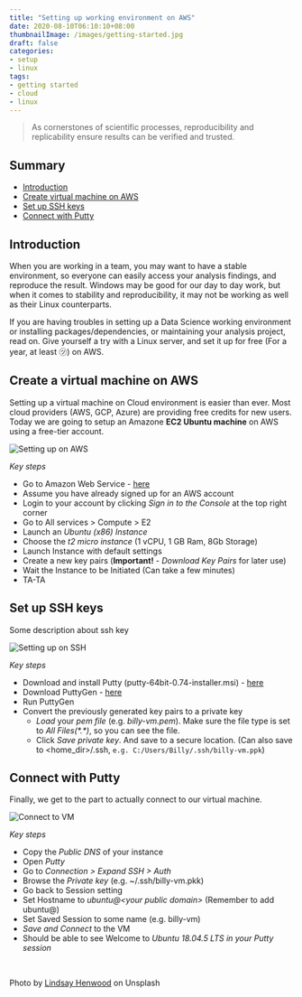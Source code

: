 ```yaml
---
title: "Setting up working environment on AWS"
date: 2020-08-10T06:10:10+08:00
thumbnailImage: /images/getting-started.jpg
draft: false
categories:
- setup
- linux
tags:
- getting started
- cloud
- linux
---
```


> As cornerstones of scientific processes, reproducibility and replicability ensure results can be verified and trusted.

## Summary
* [Introduction](#introduction)
* [Create virtual machine on AWS](#create-a-virtual-machine-on-aws)
* [Set up SSH keys](#set-up-ssh-keys)
* [Connect with Putty](#connect-with-putty)

## Introduction

When you are working in a team, you may want to have a stable environment, so everyone can easily access your analysis findings, and reproduce the result.
Windows may be good for our day to day work, but when it comes to stability and reproducibility, it may not be working as well as their Linux counterparts.

If you are having troubles in setting up a Data Science working environment or installing packages/dependencies, or maintaining your analysis project, read on. Give yourself a try with a Linux server, and set it up for free (For a year, at least ㋡) on AWS.


## Create a virtual machine on AWS

Setting up a virtual machine on Cloud environment is easier than ever. Most cloud providers (AWS, GCP, Azure) are providing free credits for new users. Today we are going to setup an Amazone **EC2 Ubuntu machine** on AWS using a free-tier account.

![Setting up on AWS](/images/gif/aws-setup.gif)


_Key steps_
* Go to Amazon Web Service - [here](https://aws.amazon.com/free)
* Assume you have already signed up for an AWS account
* Login to your account by clicking _Sign in to the Console_ at the top right corner
* Go to All services > Compute > E2
* Launch an _Ubuntu (x86) Instance_
* Choose the _t2 micro instance_ (1 vCPU, 1 GB Ram, 8Gb Storage)
* Launch Instance with default settings
* Create a new key pairs (**Important!** -  _Download Key Pairs_ for later use)
* Wait the Instance to be Initiated (Can take a few minutes)
* TA-TA

## Set up SSH keys

Some description about ssh key

![Setting up on SSH](/images/gif/set-up-ssh.gif)

_Key steps_
* Download and install Putty (putty-64bit-0.74-installer.msi) - [here](https://www.putty.org/)
* Download PuttyGen - [here](https://www.puttygen.com/download.php?val=49)
* Run PuttyGen
* Convert the previously generated key pairs to a private key
  * _Load_ your _pem file_ (e.g. _billy-vm.pem_). Make sure the file type is set to _All Files(\*.\*)_, so you can see the file.
  * Click _Save private key_. And save to a secure location. (Can also save to <home_dir>/.ssh, `e.g. C:/Users/Billy/.ssh/billy-vm.ppk`)

## Connect with Putty

Finally, we get to the part to actually connect to our virtual machine.

![Connect to VM](/images/gif/ssh-to-vm.gif)

_Key steps_
* Copy the _Public DNS_ of your instance
* Open _Putty_
* Go to _Connection > Expand SSH > Auth_
* Browse the _Private key_ (e.g. ~/.ssh/billy-vm.pkk)
* Go back to Session setting
* Set Hostname to _ubuntu@\<your public domain\>_ (Remember to add ubuntu@)
* Set Saved Session to some name (e.g. billy-vm)
* _Save and Connect_ to the VM
* Should be able to see Welcome to _Ubuntu 18.04.5 LTS in your Putty session_

&nbsp;

Photo by [Lindsay Henwood](https://unsplash.com/@lindsayhenwood) on Unsplash
